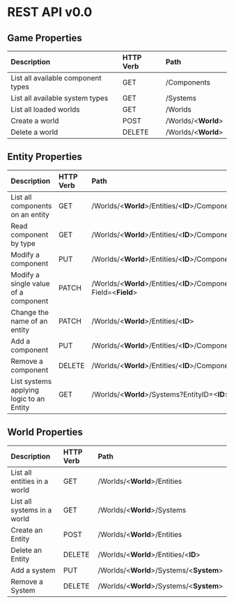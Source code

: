 # REST API v0.0

## Game Properties

| Description | HTTP Verb | Path |
| :---------- | :-------- | :--- |
| List all available component types | GET | /Components |
| List all available system types | GET | /Systems |
| List all loaded worlds | GET | /Worlds |
| Create a world | POST | /Worlds/\<**World**> |
| Delete a world | DELETE | /Worlds/\<**World**> |

## Entity Properties

| Description | HTTP Verb | Path |
| :---------- | :-------- | :--- |
| List all components on an entity | GET | /Worlds/\<**World**>/Entities/\<**ID**>/Components |
| Read component by type | GET | /Worlds/\<**World**>/Entities/\<**ID**>/Components/\<**Type**> |
| Modify a component | PUT | /Worlds/\<**World**>/Entities/\<**ID**>/Components/\<**Component**> |
| Modify a single value of a component | PATCH | /Worlds/\<**World**>/Entities/\<**ID**>/Components/\<**Component**>?Field=<**Field**> |
| Change the name of an entity | PATCH | /Worlds/\<**World**>/Entities/\<**ID**> |
| Add a component | PUT | /Worlds/\<**World**>/Entities/\<**ID**>/Components/<**Component**> |
| Remove a component | DELETE | /Worlds/\<**World**>/Entities/\<**ID**>/Components/<**Component**> |
| List systems applying logic to an Entity | GET | /Worlds/\<**World**>/Systems?EntityID=\<**ID**> |

## World Properties

| Description | HTTP Verb | Path |
| :---------- | :-------- | :--- |
| List all entities in a world | GET | /Worlds/\<**World**>/Entities |
| List all systems in a world | GET | /Worlds/\<**World**>/Systems |
| Create an Entity | POST | /Worlds/\<**World**>/Entities |
| Delete an Entity | DELETE | /Worlds/\<**World**>/Entities/\<**ID**> |
| Add a system | PUT | /Worlds/\<**World**>/Systems/\<**System**> |
| Remove a System | DELETE | /Worlds/\<**World**>/Systems/\<**System**> |
